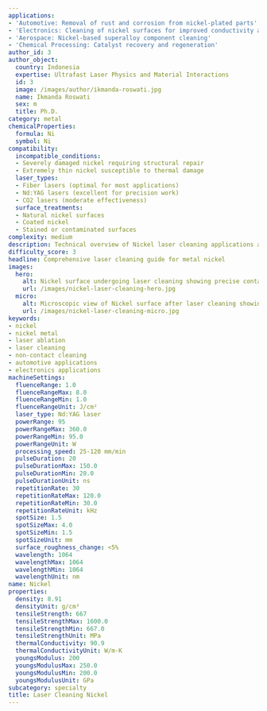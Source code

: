 ```yaml
---
applications:
- 'Automotive: Removal of rust and corrosion from nickel-plated parts'
- 'Electronics: Cleaning of nickel surfaces for improved conductivity and soldering'
- 'Aerospace: Nickel-based superalloy component cleaning'
- 'Chemical Processing: Catalyst recovery and regeneration'
author_id: 3
author_object:
  country: Indonesia
  expertise: Ultrafast Laser Physics and Material Interactions
  id: 3
  image: /images/author/ikmanda-roswati.jpg
  name: Ikmanda Roswati
  sex: m
  title: Ph.D.
category: metal
chemicalProperties:
  formula: Ni
  symbol: Ni
compatibility:
  incompatible_conditions:
  - Severely damaged nickel requiring structural repair
  - Extremely thin nickel susceptible to thermal damage
  laser_types:
  - Fiber lasers (optimal for most applications)
  - Nd:YAG lasers (excellent for precision work)
  - CO2 lasers (moderate effectiveness)
  surface_treatments:
  - Natural nickel surfaces
  - Coated nickel
  - Stained or contaminated surfaces
complexity: medium
description: Technical overview of Nickel laser cleaning applications and parameters
difficulty_score: 3
headline: Comprehensive laser cleaning guide for metal nickel
images:
  hero:
    alt: Nickel surface undergoing laser cleaning showing precise contamination removal
    url: /images/nickel-laser-cleaning-hero.jpg
  micro:
    alt: Microscopic view of Nickel surface after laser cleaning showing detailed surface structure
    url: /images/nickel-laser-cleaning-micro.jpg
keywords:
- nickel
- nickel metal
- laser ablation
- laser cleaning
- non-contact cleaning
- automotive applications
- electronics applications
machineSettings:
  fluenceRange: 1.0
  fluenceRangeMax: 8.0
  fluenceRangeMin: 1.0
  fluenceRangeUnit: J/cm²
  laser_type: Nd:YAG laser
  powerRange: 95
  powerRangeMax: 360.0
  powerRangeMin: 95.0
  powerRangeUnit: W
  processing_speed: 25-120 mm/min
  pulseDuration: 20
  pulseDurationMax: 150.0
  pulseDurationMin: 20.0
  pulseDurationUnit: ns
  repetitionRate: 30
  repetitionRateMax: 120.0
  repetitionRateMin: 30.0
  repetitionRateUnit: kHz
  spotSize: 1.5
  spotSizeMax: 4.0
  spotSizeMin: 1.5
  spotSizeUnit: mm
  surface_roughness_change: <5%
  wavelength: 1064
  wavelengthMax: 1064
  wavelengthMin: 1064
  wavelengthUnit: nm
name: Nickel
properties:
  density: 8.91
  densityUnit: g/cm³
  tensileStrength: 667
  tensileStrengthMax: 1600.0
  tensileStrengthMin: 667.0
  tensileStrengthUnit: MPa
  thermalConductivity: 90.9
  thermalConductivityUnit: W/m·K
  youngsModulus: 200
  youngsModulusMax: 250.0
  youngsModulusMin: 200.0
  youngsModulusUnit: GPa
subcategory: specialty
title: Laser Cleaning Nickel
---
```

